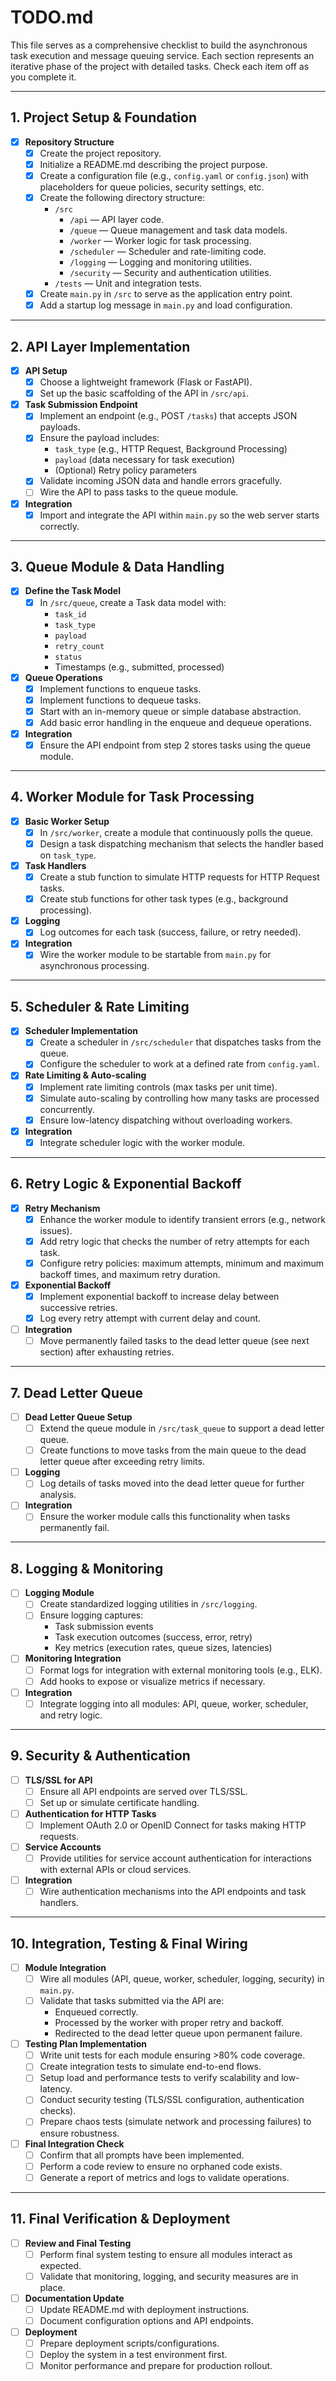 # TODO.md

This file serves as a comprehensive checklist to build the asynchronous task execution and message queuing service. Each section represents an iterative phase of the project with detailed tasks. Check each item off as you complete it.

---

## 1. Project Setup & Foundation

- [x] **Repository Structure**
  - [x] Create the project repository.
  - [x] Initialize a README.md describing the project purpose.
  - [x] Create a configuration file (e.g., `config.yaml` or `config.json`) with placeholders for queue policies, security settings, etc.
  - [x] Create the following directory structure:
    - `/src`
      - `/api` — API layer code.
      - `/queue` — Queue management and task data models.
      - `/worker` — Worker logic for task processing.
      - `/scheduler` — Scheduler and rate-limiting code.
      - `/logging` — Logging and monitoring utilities.
      - `/security` — Security and authentication utilities.
    - `/tests` — Unit and integration tests.
  - [x] Create `main.py` in `/src` to serve as the application entry point.
  - [x] Add a startup log message in `main.py` and load configuration.

---

## 2. API Layer Implementation

- [x] **API Setup**
  - [x] Choose a lightweight framework (Flask or FastAPI).
  - [x] Set up the basic scaffolding of the API in `/src/api`.
  
- [x] **Task Submission Endpoint**
  - [x] Implement an endpoint (e.g., POST `/tasks`) that accepts JSON payloads.
  - [x] Ensure the payload includes:
    - `task_type` (e.g., HTTP Request, Background Processing)
    - `payload` (data necessary for task execution)
    - (Optional) Retry policy parameters
  - [x] Validate incoming JSON data and handle errors gracefully.
  - [ ] Wire the API to pass tasks to the queue module.

- [x] **Integration**
  - [x] Import and integrate the API within `main.py` so the web server starts correctly.

---

## 3. Queue Module & Data Handling

- [x] **Define the Task Model**
  - [x] In `/src/queue`, create a Task data model with:
    - `task_id`
    - `task_type`
    - `payload`
    - `retry_count`
    - `status`
    - Timestamps (e.g., submitted, processed)
  
- [x] **Queue Operations**
  - [x] Implement functions to enqueue tasks.
  - [x] Implement functions to dequeue tasks.
  - [x] Start with an in-memory queue or simple database abstraction.
  - [x] Add basic error handling in the enqueue and dequeue operations.

- [x] **Integration**
  - [x] Ensure the API endpoint from step 2 stores tasks using the queue module.

---

## 4. Worker Module for Task Processing

- [x] **Basic Worker Setup**
  - [x] In `/src/worker`, create a module that continuously polls the queue.
  - [x] Design a task dispatching mechanism that selects the handler based on `task_type`.
  
- [x] **Task Handlers**
  - [x] Create a stub function to simulate HTTP requests for HTTP Request tasks.
  - [x] Create stub functions for other task types (e.g., background processing).
  
- [x] **Logging**
  - [x] Log outcomes for each task (success, failure, or retry needed).

- [x] **Integration**
  - [x] Wire the worker module to be startable from `main.py` for asynchronous processing.

---

## 5. Scheduler & Rate Limiting

- [x] **Scheduler Implementation**
  - [x] Create a scheduler in `/src/scheduler` that dispatches tasks from the queue.
  - [x] Configure the scheduler to work at a defined rate from `config.yaml`.
  
- [x] **Rate Limiting & Auto-scaling**
  - [x] Implement rate limiting controls (max tasks per unit time).
  - [x] Simulate auto-scaling by controlling how many tasks are processed concurrently.
  - [x] Ensure low-latency dispatching without overloading workers.

- [x] **Integration**
  - [x] Integrate scheduler logic with the worker module.

---

## 6. Retry Logic & Exponential Backoff

- [x] **Retry Mechanism**
  - [x] Enhance the worker module to identify transient errors (e.g., network issues).
  - [x] Add retry logic that checks the number of retry attempts for each task.
  - [x] Configure retry policies: maximum attempts, minimum and maximum backoff times, and maximum retry duration.
  
- [x] **Exponential Backoff**
  - [x] Implement exponential backoff to increase delay between successive retries.
  - [x] Log every retry attempt with current delay and count.

- [ ] **Integration**
  - [ ] Move permanently failed tasks to the dead letter queue (see next section) after exhausting retries.

---

## 7. Dead Letter Queue

- [ ] **Dead Letter Queue Setup**
  - [ ] Extend the queue module in `/src/task_queue` to support a dead letter queue.
  - [ ] Create functions to move tasks from the main queue to the dead letter queue after exceeding retry limits.
  
- [ ] **Logging**
  - [ ] Log details of tasks moved into the dead letter queue for further analysis.
  
- [ ] **Integration**
  - [ ] Ensure the worker module calls this functionality when tasks permanently fail.

---

## 8. Logging & Monitoring

- [ ] **Logging Module**
  - [ ] Create standardized logging utilities in `/src/logging`.
  - [ ] Ensure logging captures:
    - Task submission events
    - Task execution outcomes (success, error, retry)
    - Key metrics (execution rates, queue sizes, latencies)
  
- [ ] **Monitoring Integration**
  - [ ] Format logs for integration with external monitoring tools (e.g., ELK).
  - [ ] Add hooks to expose or visualize metrics if necessary.

- [ ] **Integration**
  - [ ] Integrate logging into all modules: API, queue, worker, scheduler, and retry logic.

---

## 9. Security & Authentication

- [ ] **TLS/SSL for API**
  - [ ] Ensure all API endpoints are served over TLS/SSL.
  - [ ] Set up or simulate certificate handling.

- [ ] **Authentication for HTTP Tasks**
  - [ ] Implement OAuth 2.0 or OpenID Connect for tasks making HTTP requests.
  
- [ ] **Service Accounts**
  - [ ] Provide utilities for service account authentication for interactions with external APIs or cloud services.
  
- [ ] **Integration**
  - [ ] Wire authentication mechanisms into the API endpoints and task handlers.

---

## 10. Integration, Testing & Final Wiring

- [ ] **Module Integration**
  - [ ] Wire all modules (API, queue, worker, scheduler, logging, security) in `main.py`.
  - [ ] Validate that tasks submitted via the API are:
    - Enqueued correctly.
    - Processed by the worker with proper retry and backoff.
    - Redirected to the dead letter queue upon permanent failure.
  
- [ ] **Testing Plan Implementation**
  - [ ] Write unit tests for each module ensuring >80% code coverage.
  - [ ] Create integration tests to simulate end-to-end flows.
  - [ ] Setup load and performance tests to verify scalability and low-latency.
  - [ ] Conduct security testing (TLS/SSL configuration, authentication checks).
  - [ ] Prepare chaos tests (simulate network and processing failures) to ensure robustness.

- [ ] **Final Integration Check**
  - [ ] Confirm that all prompts have been implemented.
  - [ ] Perform a code review to ensure no orphaned code exists.
  - [ ] Generate a report of metrics and logs to validate operations.

---

## 11. Final Verification & Deployment

- [ ] **Review and Final Testing**
  - [ ] Perform final system testing to ensure all modules interact as expected.
  - [ ] Validate that monitoring, logging, and security measures are in place.
  
- [ ] **Documentation Update**
  - [ ] Update README.md with deployment instructions.
  - [ ] Document configuration options and API endpoints.

- [ ] **Deployment**
  - [ ] Prepare deployment scripts/configurations.
  - [ ] Deploy the system in a test environment first.
  - [ ] Monitor performance and prepare for production rollout.